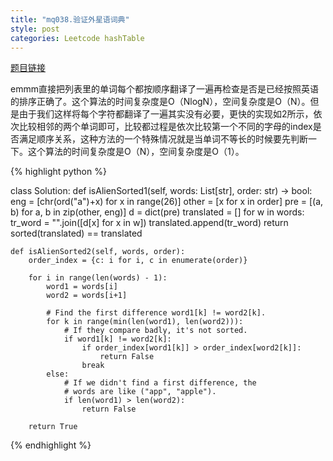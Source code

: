 ```yaml
---
title: "mq038.验证外星语词典"
style: post
categories: Leetcode hashTable
---
```


[题目链接](https://leetcode-cn.com/problems/verifying-an-alien-dictionary/)

emmm直接把列表里的单词每个都按顺序翻译了一遍再检查是否是已经按照英语的排序正确了。这个算法的时间复杂度是O（NlogN），空间复杂度是O（N）。但是由于我们这样将每个字符都翻译了一遍其实没有必要，更快的实现如2所示，依次比较相邻的两个单词即可，比较都过程是依次比较第一个不同的字母的index是否满足顺序关系，这种方法的一个特殊情况就是当单词不等长的时候要先判断一下。这个算法的时间复杂度是O（N），空间复杂度是O（1）。

{% highlight python %}

class Solution:
    def isAlienSorted1(self, words: List[str], order: str) -> bool:
        eng = [chr(ord("a")+x) for x in range(26)]
        other = [x for x in order]
        pre = [(a, b) for a, b in zip(other, eng)]
        d = dict(pre)
        translated = []
        for w in words:
            tr_word = "".join([d[x] for x in w])
            translated.append(tr_word)
        return sorted(translated) == translated

    def isAlienSorted2(self, words, order):
        order_index = {c: i for i, c in enumerate(order)}

        for i in range(len(words) - 1):
            word1 = words[i]
            word2 = words[i+1]

            # Find the first difference word1[k] != word2[k].
            for k in range(min(len(word1), len(word2))):
                # If they compare badly, it's not sorted.
                if word1[k] != word2[k]:
                    if order_index[word1[k]] > order_index[word2[k]]:
                        return False
                    break
            else:
                # If we didn't find a first difference, the
                # words are like ("app", "apple").
                if len(word1) > len(word2):
                    return False

        return True

{% endhighlight %}

